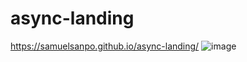 # async-landing
https://samuelsanpo.github.io/async-landing/
![image](https://github.com/samuelsanpo/async-landing/assets/33384700/1ca4c756-bd07-4357-ba5a-aa32085d6014)
